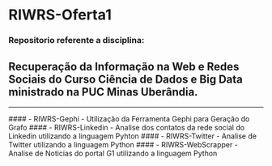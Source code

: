 # RIWRS-Oferta1
### Repositorio referente a  disciplina:
## Recuperação da Informação na Web e Redes Sociais do Curso Ciência de Dados e Big Data ministrado na PUC Minas Uberândia.
<hr>
#### - RIWRS-Gephi - Utilização da Ferramenta Gephi para Geração do Grafo
#### - RIWRS-Linkedin - Analise dos contatos da rede social do Linkedin utilizando a linguagem Pyhton
#### - RIWRS-Twitter - Analise de Twitter utilizando a linguagem Python
#### - RIWRS-WebScrapper - Analise de Noticias do portal G1 utilizando a linguagem Python
